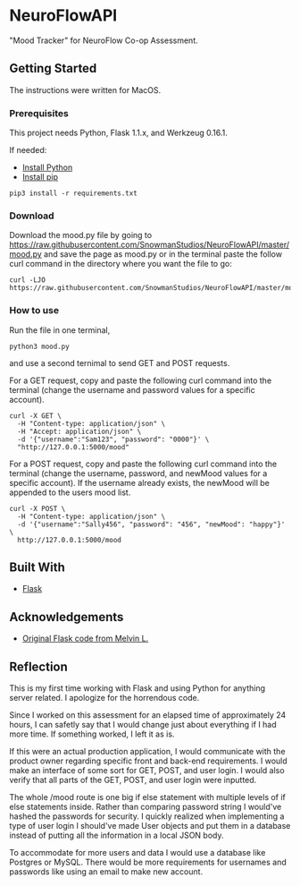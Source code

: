# NeuroFlowAPI
"Mood Tracker" for NeuroFlow Co-op Assessment.

## Getting Started
The instructions were written for MacOS.
### Prerequisites
This project needs Python, Flask 1.1.x, and Werkzeug 0.16.1.

If needed:
* [Install Python](https://www.python.org/downloads/)
* [Install pip](https://pip.pypa.io/en/stable/installing/)
```
pip3 install -r requirements.txt
```
### Download
Download the mood.py file by going to https://raw.githubusercontent.com/SnowmanStudios/NeuroFlowAPI/master/mood.py and save the page as mood.py or in the terminal paste the follow curl command in the directory where you want the file to go:
```
curl -LJO https://raw.githubusercontent.com/SnowmanStudios/NeuroFlowAPI/master/mood.py
```

### How to use
Run the file in one terminal,
```
python3 mood.py
```
and use a second ternimal to send GET and POST requests.

For a GET request, copy and paste the following curl command into the terminal (change the username and password values for a specific account).
```
curl -X GET \ 
  -H "Content-type: application/json" \
  -H "Accept: application/json" \                                       
  -d '{"username":"Sam123", "password": "0000"}' \
  "http://127.0.0.1:5000/mood"
```
For a POST request, copy and paste the following curl command into the terminal (change the username, password, and newMood values for a specific account). If the username already exists, the newMood will be appended to the users mood list.
```
curl -X POST \
  -H "Content-type: application/json" \
  -d '{"username":"Sally456", "password": "456", "newMood": "happy"}' \
  http://127.0.0.1:5000/mood 
```
## Built With
* [Flask](https://flask.palletsprojects.com/en/1.1.x/)

## Acknowledgements
* [Original Flask code from Melvin L.](https://www.youtube.com/watch?v=s_ht4AKnWZg)

## Reflection
This is my first time working with Flask and using Python for anything server related. I apologize for the horrendous code. 

Since I worked on this assessment for an elapsed time of approximately 24 hours, I can safetly say that I would change just about everything if I had more time. If something worked, I left it as is.

If this were an actual production application, I would communicate with the product owner regarding specific front and back-end requirements. I would make an interface of some sort for GET, POST, and user login. I would also verify that all parts of the GET, POST, and user login were inputted.

The whole /mood route is one big if else statement with multiple levels of if else statements inside. Rather than comparing password string I would've hashed the passwords for security. I quickly realized when implementing a type of user login I should've made User objects and put them in a database instead of putting all the information in a local JSON body.

To accommodate for more users and data I would use a database like Postgres or MySQL. There would be more requirements for usernames and passwords like using an email to make new account.
